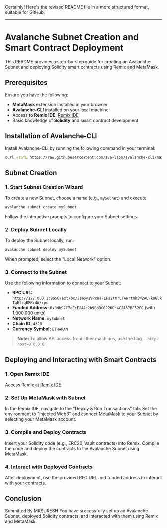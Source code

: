 Certainly! Here's the revised README file in a more structured format, suitable for GitHub:

---

# Avalanche Subnet Creation and Smart Contract Deployment

This README provides a step-by-step guide for creating an Avalanche Subnet and deploying Solidity smart contracts using Remix and MetaMask.

## Prerequisites

Ensure you have the following:

- **MetaMask** extension installed in your browser
- **Avalanche-CLI** installed on your local machine
- Access to **Remix IDE**: [Remix IDE](https://remix.ethereum.org/)
- Basic knowledge of **Solidity** and smart contract development

## Installation of Avalanche-CLI

Install Avalanche-CLI by running the following command in your terminal:

```bash
curl -sSfL https://raw.githubusercontent.com/ava-labs/avalanche-cli/main/scripts/install.sh | sh -s
```

## Subnet Creation

### 1. Start Subnet Creation Wizard

To create a new Subnet, choose a name (e.g., `mySubnet`) and execute:

```bash
avalanche subnet create mySubnet
```

Follow the interactive prompts to configure your Subnet settings.

### 2. Deploy Subnet Locally

To deploy the Subnet locally, run:

```bash
avalanche subnet deploy mySubnet
```

When prompted, select the "Local Network" option.

### 3. Connect to the Subnet

Use the following information to connect to your Subnet:

- **RPC URL:** `http://127.0.0.1:9650/ext/bc/2s6py1VRcHaFLFs2tmrLTAWrtmk5W2ALFkn8ukTqEfrqBPKrdW/rpc`
- **Funded Address:** `0x8db97C7cEcE249c2b98bDC0226Cc4C2A57BF52FC` (with 1,000,000 units)
- **Network Name:** `mySubnet`
- **Chain ID:** `4328`
- **Currency Symbol:** `ETHARAN`

> **Note:** To allow API access from other machines, use the flag `--http-host=0.0.0.0`.

## Deploying and Interacting with Smart Contracts

### 1. Open Remix IDE

Access Remix at [Remix IDE](https://remix.ethereum.org/).

### 2. Set Up MetaMask with Subnet

In the Remix IDE, navigate to the "Deploy & Run Transactions" tab. Set the environment to "Injected Web3" and connect MetaMask to your Subnet by selecting your MetaMask account.

### 3. Compile and Deploy Contracts

Insert your Solidity code (e.g., ERC20, Vault contracts) into Remix. Compile the code and deploy the contracts to the Avalanche Subnet using MetaMask.

### 4. Interact with Deployed Contracts

After deployment, use the provided RPC URL and funded address to interact with your contracts.

## Conclusion
Submitted By MKSURESH
You have successfully set up an Avalanche Subnet, deployed Solidity contracts, and interacted with them using Remix and MetaMask.
